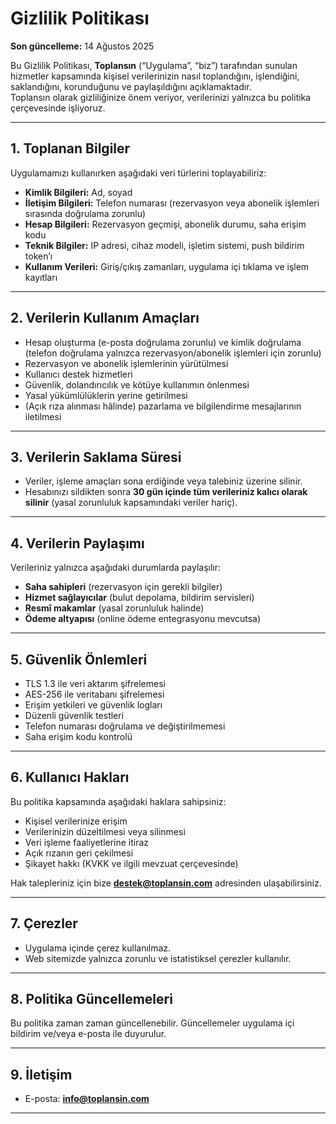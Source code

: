 # Gizlilik Politikası

**Son güncelleme:** 14 Ağustos 2025

Bu Gizlilik Politikası, **Toplansın** (“Uygulama”, “biz”) tarafından sunulan hizmetler kapsamında kişisel verilerinizin nasıl toplandığını, işlendiğini, saklandığını, korunduğunu ve paylaşıldığını açıklamaktadır.  
Toplansın olarak gizliliğinize önem veriyor, verilerinizi yalnızca bu politika çerçevesinde işliyoruz.

---

## 1. Toplanan Bilgiler

Uygulamamızı kullanırken aşağıdaki veri türlerini toplayabiliriz:

- **Kimlik Bilgileri:** Ad, soyad
- **İletişim Bilgileri:** Telefon numarası (rezervasyon veya abonelik işlemleri sırasında doğrulama zorunlu)
- **Hesap Bilgileri:** Rezervasyon geçmişi, abonelik durumu, saha erişim kodu
- **Teknik Bilgiler:** IP adresi, cihaz modeli, işletim sistemi, push bildirim token’ı
- **Kullanım Verileri:** Giriş/çıkış zamanları, uygulama içi tıklama ve işlem kayıtları

---

## 2. Verilerin Kullanım Amaçları

- Hesap oluşturma (e-posta doğrulama zorunlu) ve kimlik doğrulama (telefon doğrulama yalnızca rezervasyon/abonelik işlemleri için zorunlu)
- Rezervasyon ve abonelik işlemlerinin yürütülmesi
- Kullanıcı destek hizmetleri
- Güvenlik, dolandırıcılık ve kötüye kullanımın önlenmesi
- Yasal yükümlülüklerin yerine getirilmesi
- (Açık rıza alınması hâlinde) pazarlama ve bilgilendirme mesajlarının iletilmesi

---

## 3. Verilerin Saklama Süresi

- Veriler, işleme amaçları sona erdiğinde veya talebiniz üzerine silinir.
- Hesabınızı sildikten sonra **30 gün içinde tüm verileriniz kalıcı olarak silinir** (yasal zorunluluk kapsamındaki veriler hariç).

---

## 4. Verilerin Paylaşımı

Verileriniz yalnızca aşağıdaki durumlarda paylaşılır:

- **Saha sahipleri** (rezervasyon için gerekli bilgiler)
- **Hizmet sağlayıcılar** (bulut depolama, bildirim servisleri)
- **Resmî makamlar** (yasal zorunluluk halinde)
- **Ödeme altyapısı** (online ödeme entegrasyonu mevcutsa)

---

## 5. Güvenlik Önlemleri

- TLS 1.3 ile veri aktarım şifrelemesi
- AES-256 ile veritabanı şifrelemesi
- Erişim yetkileri ve güvenlik logları
- Düzenli güvenlik testleri
- Telefon numarası doğrulama ve değiştirilmemesi
- Saha erişim kodu kontrolü

---

## 6. Kullanıcı Hakları

Bu politika kapsamında aşağıdaki haklara sahipsiniz:

- Kişisel verilerinize erişim
- Verilerinizin düzeltilmesi veya silinmesi
- Veri işleme faaliyetlerine itiraz
- Açık rızanın geri çekilmesi
- Şikayet hakkı (KVKK ve ilgili mevzuat çerçevesinde)

Hak talepleriniz için bize **destek@toplansin.com** adresinden ulaşabilirsiniz.

---

## 7. Çerezler

- Uygulama içinde çerez kullanılmaz.
- Web sitemizde yalnızca zorunlu ve istatistiksel çerezler kullanılır.

---

## 8. Politika Güncellemeleri

Bu politika zaman zaman güncellenebilir. Güncellemeler uygulama içi bildirim ve/veya e-posta ile duyurulur.

---

## 9. İletişim

- E-posta: **info@toplansin.com**

---
